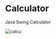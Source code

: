 # Calculator
 Java Swing Calculator
 
![calcu](https://user-images.githubusercontent.com/96765916/198722210-de6aeea4-98c6-4ee3-a964-968c808da249.PNG)

